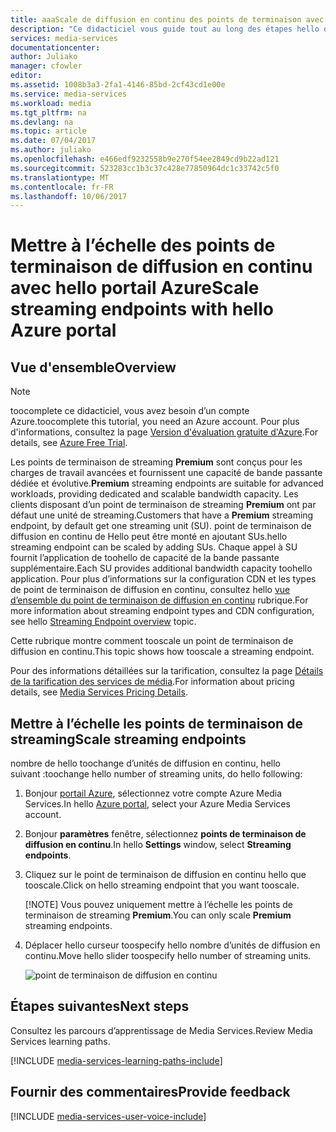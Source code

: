 ```yaml
---
title: aaaScale de diffusion en continu des points de terminaison avec hello portail Azure | Documents Microsoft
description: "Ce didacticiel vous guide tout au long des étapes hello de mise à l’échelle des points de terminaison de diffusion en continu avec hello portail Azure."
services: media-services
documentationcenter: 
author: Juliako
manager: cfowler
editor: 
ms.assetid: 1008b3a3-2fa1-4146-85bd-2cf43cd1e00e
ms.service: media-services
ms.workload: media
ms.tgt_pltfrm: na
ms.devlang: na
ms.topic: article
ms.date: 07/04/2017
ms.author: juliako
ms.openlocfilehash: e466edf9232558b9e270f54ee2849cd9b22ad121
ms.sourcegitcommit: 523283cc1b3c37c428e77850964dc1c33742c5f0
ms.translationtype: MT
ms.contentlocale: fr-FR
ms.lasthandoff: 10/06/2017
---
```

# <a name="scale-streaming-endpoints-with-hello-azure-portal"></a><span data-ttu-id="0b3c5-103">Mettre à l’échelle des points de terminaison de diffusion en continu avec hello portail Azure</span><span class="sxs-lookup"><span data-stu-id="0b3c5-103">Scale streaming endpoints with hello Azure portal</span></span>
## <a name="overview"></a><span data-ttu-id="0b3c5-104">Vue d'ensemble</span><span class="sxs-lookup"><span data-stu-id="0b3c5-104">Overview</span></span>

> [!NOTE]
> <span data-ttu-id="0b3c5-105">toocomplete ce didacticiel, vous avez besoin d’un compte Azure.</span><span class="sxs-lookup"><span data-stu-id="0b3c5-105">toocomplete this tutorial, you need an Azure account.</span></span> <span data-ttu-id="0b3c5-106">Pour plus d'informations, consultez la page [Version d'évaluation gratuite d'Azure](https://azure.microsoft.com/pricing/free-trial/).</span><span class="sxs-lookup"><span data-stu-id="0b3c5-106">For details, see [Azure Free Trial](https://azure.microsoft.com/pricing/free-trial/).</span></span> 
> 
> 

<span data-ttu-id="0b3c5-107">Les points de terminaison de streaming **Premium** sont conçus pour les charges de travail avancées et fournissent une capacité de bande passante dédiée et évolutive.</span><span class="sxs-lookup"><span data-stu-id="0b3c5-107">**Premium** streaming endpoints are suitable for advanced workloads, providing dedicated and scalable bandwidth capacity.</span></span> <span data-ttu-id="0b3c5-108">Les clients disposant d’un point de terminaison de streaming **Premium** ont par défaut une unité de streaming.</span><span class="sxs-lookup"><span data-stu-id="0b3c5-108">Customers that have a **Premium** streaming endpoint, by default get one streaming unit (SU).</span></span> <span data-ttu-id="0b3c5-109">point de terminaison de diffusion en continu de Hello peut être monté en ajoutant SUs.</span><span class="sxs-lookup"><span data-stu-id="0b3c5-109">hello streaming endpoint can be scaled by adding SUs.</span></span> <span data-ttu-id="0b3c5-110">Chaque appel à SU fournit l’application de toohello de capacité de la bande passante supplémentaire.</span><span class="sxs-lookup"><span data-stu-id="0b3c5-110">Each SU provides additional bandwidth capacity toohello application.</span></span> <span data-ttu-id="0b3c5-111">Pour plus d’informations sur la configuration CDN et les types de point de terminaison de diffusion en continu, consultez hello [vue d’ensemble du point de terminaison de diffusion en continu](media-services-portal-manage-streaming-endpoints.md) rubrique.</span><span class="sxs-lookup"><span data-stu-id="0b3c5-111">For more information about streaming endpoint types and CDN configuration, see hello [Streaming Endpoint overview](media-services-portal-manage-streaming-endpoints.md) topic.</span></span>
 
<span data-ttu-id="0b3c5-112">Cette rubrique montre comment tooscale un point de terminaison de diffusion en continu.</span><span class="sxs-lookup"><span data-stu-id="0b3c5-112">This topic shows how tooscale a streaming endpoint.</span></span>

<span data-ttu-id="0b3c5-113">Pour des informations détaillées sur la tarification, consultez la page [Détails de la tarification des services de média](http://go.microsoft.com/fwlink/?LinkId=275107).</span><span class="sxs-lookup"><span data-stu-id="0b3c5-113">For information about pricing details, see [Media Services Pricing Details](http://go.microsoft.com/fwlink/?LinkId=275107).</span></span>

## <a name="scale-streaming-endpoints"></a><span data-ttu-id="0b3c5-114">Mettre à l’échelle les points de terminaison de streaming</span><span class="sxs-lookup"><span data-stu-id="0b3c5-114">Scale streaming endpoints</span></span>

<span data-ttu-id="0b3c5-115">nombre de hello toochange d’unités de diffusion en continu, hello suivant :</span><span class="sxs-lookup"><span data-stu-id="0b3c5-115">toochange hello number of streaming units, do hello following:</span></span>

1. <span data-ttu-id="0b3c5-116">Bonjour [portail Azure](https://portal.azure.com/), sélectionnez votre compte Azure Media Services.</span><span class="sxs-lookup"><span data-stu-id="0b3c5-116">In hello [Azure portal](https://portal.azure.com/), select your Azure Media Services account.</span></span>
2. <span data-ttu-id="0b3c5-117">Bonjour **paramètres** fenêtre, sélectionnez **points de terminaison de diffusion en continu**.</span><span class="sxs-lookup"><span data-stu-id="0b3c5-117">In hello **Settings** window, select **Streaming endpoints**.</span></span>
3. <span data-ttu-id="0b3c5-118">Cliquez sur le point de terminaison de diffusion en continu hello que tooscale.</span><span class="sxs-lookup"><span data-stu-id="0b3c5-118">Click on hello streaming endpoint that you want tooscale.</span></span> 

    [!NOTE] <span data-ttu-id="0b3c5-119">Vous pouvez uniquement mettre à l’échelle les points de terminaison de streaming **Premium**.</span><span class="sxs-lookup"><span data-stu-id="0b3c5-119">You can only scale **Premium** streaming endpoints.</span></span>

4. <span data-ttu-id="0b3c5-120">Déplacer hello curseur toospecify hello nombre d’unités de diffusion en continu.</span><span class="sxs-lookup"><span data-stu-id="0b3c5-120">Move hello slider toospecify hello number of streaming units.</span></span>

    ![point de terminaison de diffusion en continu](./media/media-services-portal-manage-streaming-endpoints/media-services-manage-streaming-endpoints3.png)

## <a name="next-steps"></a><span data-ttu-id="0b3c5-122">Étapes suivantes</span><span class="sxs-lookup"><span data-stu-id="0b3c5-122">Next steps</span></span>
<span data-ttu-id="0b3c5-123">Consultez les parcours d’apprentissage de Media Services.</span><span class="sxs-lookup"><span data-stu-id="0b3c5-123">Review Media Services learning paths.</span></span>

[!INCLUDE [media-services-learning-paths-include](../../includes/media-services-learning-paths-include.md)]

## <a name="provide-feedback"></a><span data-ttu-id="0b3c5-124">Fournir des commentaires</span><span class="sxs-lookup"><span data-stu-id="0b3c5-124">Provide feedback</span></span>
[!INCLUDE [media-services-user-voice-include](../../includes/media-services-user-voice-include.md)]

